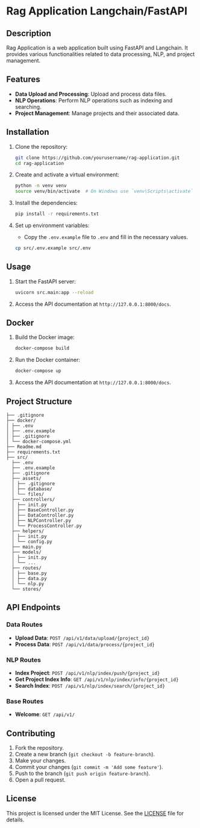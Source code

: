 # Rag Application Langchain/FastAPI

## Description

Rag Application is a web application built using FastAPI and Langchain. It provides various functionalities related to data processing, NLP, and project management.

## Features

- **Data Upload and Processing**: Upload and process data files.
- **NLP Operations**: Perform NLP operations such as indexing and searching.
- **Project Management**: Manage projects and their associated data.

## Installation

1. Clone the repository:
    ```sh
    git clone https://github.com/yourusername/rag-application.git
    cd rag-application
    ```

2. Create and activate a virtual environment:
    ```sh
    python -m venv venv
    source venv/bin/activate  # On Windows use `venv\Scripts\activate`
    ```

3. Install the dependencies:
    ```sh
    pip install -r requirements.txt
    ```

4. Set up environment variables:
    - Copy the `.env.example` file to `.env` and fill in the necessary values.
    ```sh
    cp src/.env.example src/.env
    ```

## Usage

1. Start the FastAPI server:
    ```sh
    uvicorn src.main:app --reload
    ```

2. Access the API documentation at `http://127.0.0.1:8000/docs`.

## Docker

1. Build the Docker image:
    ```sh
    docker-compose build
    ```

2. Run the Docker container:
    ```sh
    docker-compose up
    ```

3. Access the API documentation at `http://127.0.0.1:8000/docs`.

## Project Structure
    
```text
├── .gitignore 
├── docker/ 
│ ├── .env 
│ ├── .env.example 
│ ├── .gitignore 
│ └── docker-compose.yml 
├── Readme.md 
├── requirements.txt 
├── src/ 
  ├── .env 
  ├── .env.example 
  ├── .gitignore 
  ├── assets/ 
  │ ├── .gitignore 
  │ ├── database/ 
  │ └── files/ 
  ├── controllers/ 
  │ ├── init.py 
  │ ├── BaseController.py 
  │ ├── DataController.py 
  │ ├── NLPController.py 
  │ └── ProcessController.py 
  ├── helpers/ 
  │ ├── init.py 
  │ └── config.py 
  ├── main.py 
  ├── models/ 
  │ ├── init.py 
  │ └── ... 
  ├── routes/ 
  │ ├── base.py 
  │ ├── data.py 
  │ └── nlp.py 
  └── stores/ 
```

## API Endpoints

### Data Routes

- **Upload Data**: `POST /api/v1/data/upload/{project_id}`
- **Process Data**: `POST /api/v1/data/process/{project_id}`

### NLP Routes

- **Index Project**: `POST /api/v1/nlp/index/push/{project_id}`
- **Get Project Index Info**: `GET /api/v1/nlp/index/info/{project_id}`
- **Search Index**: `POST /api/v1/nlp/index/search/{project_id}`

### Base Routes

- **Welcome**: `GET /api/v1/`

## Contributing

1. Fork the repository.
2. Create a new branch (`git checkout -b feature-branch`).
3. Make your changes.
4. Commit your changes (`git commit -m 'Add some feature'`).
5. Push to the branch (`git push origin feature-branch`).
6. Open a pull request.

## License

This project is licensed under the MIT License. See the [LICENSE](LICENSE) file for details.